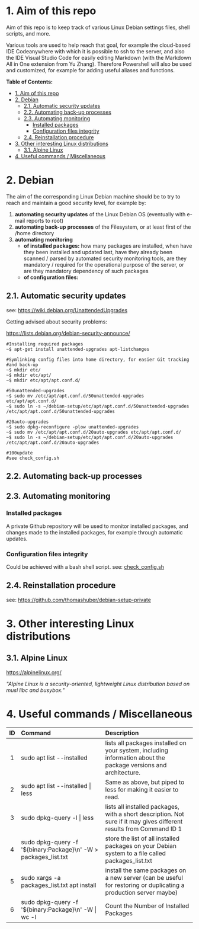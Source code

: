 # 1. Aim of this repo
Aim of this repo is to keep track of various Linux Debian settings files, shell scripts, and more.

Various tools are used to help reach that goal, for example the cloud-based IDE Codeanywhere with which it is possible to ssh to the server, and also the IDE Visual Studio Code for easily editing Markdown (with the Markdown All in One extension from Yu Zhang). Therefore Powershell will also be used and customized, for example for adding useful aliases and functions.

**Table of Contents:**

- [1. Aim of this repo](#1-aim-of-this-repo)
- [2. Debian](#2-debian)
  - [2.1. Automatic security updates](#21-automatic-security-updates)
  - [2.2. Automating back-up processes](#22-automating-back-up-processes)
  - [2.3. Automating monitoring](#23-automating-monitoring)
    - [Installed packages](#installed-packages)
    - [Configuration files integrity](#configuration-files-integrity)
  - [2.4. Reinstallation procedure](#24-reinstallation-procedure)
- [3. Other interesting Linux distributions](#3-other-interesting-linux-distributions)
  - [3.1. Alpine Linux](#31-alpine-linux)
- [4. Useful commands / Miscellaneous](#4-useful-commands--miscellaneous)

# 2. Debian

The aim of the corresponding Linux Debian machine should be to try to reach and maintain a good security level, for example by:
1. **automating security updates** of the Linux Debian OS (eventually with e-mail reports to root) 
2. **automating back-up processes** of the Filesystem, or at least first of the /home directory 
3. **automating monitoring** 
   - **of installed packages:** how many packages are installed, when have they been installed and updated last, have they already been scanned / parsed by automated security monitoring tools, are they mandatory / required for the operational purpose of the server, or are they mandatory dependency of such packages
   - **of configuration files:**

## 2.1. Automatic security updates

see: https://wiki.debian.org/UnattendedUpgrades

Getting advised about security problems:

https://lists.debian.org/debian-security-announce/

```
#Installing required packages
~$ apt-get install unattended-upgrades apt-listchanges

#Symlinking config files into home directory, for easier Git tracking
#and back-up
~$ mkdir etc/
~$ mkdir etc/apt/
~$ mkdir etc/apt/apt.conf.d/

#50unattended-upgrades
~$ sudo mv /etc/apt/apt.conf.d/50unattended-upgrades etc/apt/apt.conf.d/
~$ sudo ln -s ~/debian-setup/etc/apt/apt.conf.d/50unattended-upgrades /etc/apt/apt.conf.d/50unattended-upgrades

#20auto-upgrades
~$ sudo dpkg-reconfigure -plow unattended-upgrades
~$ sudo mv /etc/apt/apt.conf.d/20auto-upgrades etc/apt/apt.conf.d/
~$ sudo ln -s ~/debian-setup/etc/apt/apt.conf.d/20auto-upgrades /etc/apt/apt.conf.d/20auto-upgrades

#100update
#see check_config.sh
```

## 2.2. Automating back-up processes

## 2.3. Automating monitoring 

### Installed packages

A private Github repository will be used to monitor installed packages, and changes made to the installed packages, for example through automatic updates.

### Configuration files integrity

Could be achieved with a bash shell script.
see: [check_config.sh](check_config.sh)

## 2.4. Reinstallation procedure

see: https://github.com/thomashuber/debian-setup-private

# 3. Other interesting Linux distributions

## 3.1. Alpine Linux

https://alpinelinux.org/

*"Alpine Linux is a security-oriented, lightweight Linux distribution based on musl libc and busybox."*

# 4. Useful commands / Miscellaneous

| ID | Command                   | Description                                 |
| :---: | :------------------------ | :------------------------------------------ |
| 1 | sudo apt list --installed | lists all packages installed on your system, including information about the package versions and architecture. |
| 2 | sudo apt list --installed \| less | Same as above, but piped to less for making it easier to read. |
| 3 | sudo dpkg-query -l \| less | lists all installed packages, with a short description. Not sure if it may gives different results from Command ID 1 |
| 4 | sudo dpkg-query -f '${binary:Package}\n' -W > packages_list.txt | store the list of all installed packages on your Debian system to a file called packages_list.txt
| 5 | sudo xargs -a packages_list.txt apt install | install the same packages on a new server (can be useful for restoring or duplicating a production server maybe)
| 6 | sudo dpkg-query -f '${binary:Package}\n' -W \| wc -l | Count the Number of Installed Packages